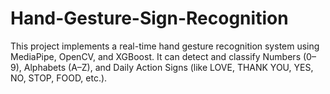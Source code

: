 # Hand-Gesture-Sign-Recognition
This project implements a real-time hand gesture recognition system using MediaPipe, OpenCV, and XGBoost. It can detect and classify Numbers (0–9), Alphabets (A–Z), and Daily Action Signs (like LOVE, THANK YOU, YES, NO, STOP, FOOD, etc.).
